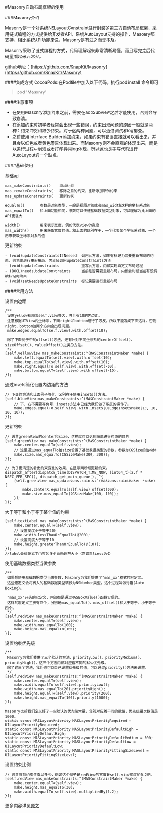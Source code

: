 #Masonry自动布局框架的使用

###Masonry介绍

Masonry是一个对系统NSLayoutConstraint进行封装的第三方自动布局框架，采用链式编程的方式提供给开发者API。系统AutoLayout支持的操作，Masonry都支持，相比系统API功能来说，Masonry是有过之而无不及。

Masonry采取了链式编程的方式，代码理解起来非常清晰易懂，而且写完之后代码量看起来非常少。

github地址：[https://github.com/SnapKit/Masonry](https://github.com/SnapKit/Masonry)

####集成方式
CocoaPods:在Podfile中加入以下代码，执行pod install 命令即可
>pod 'Masonry'

####注意事项

- 在使用Masonry添加约束之前，需要在addSubview之后才能使用，否则会导致崩溃。
- 在添加约束时初学者经常会出现一些错误，约束出现问题的原因一般就是两种：约束冲突和缺少约束。对于这两种问题，可以通过调试和log排查。
- 之前使用Interface Builder添加约束，如果约束有错误直接就可以看出来，并且会以红色或者黄色警告体现出来。而Masonry则不会直观的体现出来，而是以运行过程中崩溃或者打印异常log体现，所以这也是手写代码进行AutoLayout的一个缺点。


####基础使用

基础api

````
mas_makeConstraints()    添加约束
mas_remakeConstraints()  移除之前的约束，重新添加新的约束
mas_updateConstraints()  更新约束
 
equalTo()       参数是对象类型，一般是视图对象或者mas_width这样的坐标系对象
mas_equalTo()   和上面功能相同，参数可以传递基础数据类型对象，可以理解为比上面的API更强大
 
width()         用来表示宽度，例如代表view的宽度
mas_width()     用来获取宽度的值。和上面的区别在于，一个代表某个坐标系对象，一个用来获取坐标系对象的值

````

更新约束

````
- (void)updateConstraintsIfNeeded  调用此方法，如果有标记为需要重新布局的约束，则立即进行重新布局，内部会调用updateConstraints方法
- (void)updateConstraints          重写此方法，内部实现自定义布局过程
- (BOOL)needsUpdateConstraints     当前是否需要重新布局，内部会判断当前有没有被标记的约束
- (void)setNeedsUpdateConstraints  标记需要进行重新布局
````

####常用方法

设置内边距

````
/** 
 设置yellow视图和self.view等大，并且有10的内边距。
 注意根据UIView的坐标系，下面right和bottom进行了取反。所以不能写成下面这样，否则right、bottom这两个方向会出现问题。
 make.edges.equalTo(self.view).with.offset(10);
 
 除了下面例子中的offset()方法，还有针对不同坐标系的centerOffset()、sizeOffset()、valueOffset()之类的方法。
 */
[self.yellowView mas_makeConstraints:^(MASConstraintMaker *make) {
    make.left.equalTo(self.view).with.offset(10);
    make.top.equalTo(self.view).with.offset(10);
    make.right.equalTo(self.view).with.offset(-10);
    make.bottom.equalTo(self.view).with.offset(-10);
}];
````
通过insets简化设置内边距的方法

````
// 下面的方法和上面例子等价，区别在于使用insets()方法。
[self.blueView mas_makeConstraints:^(MASConstraintMaker *make) {
    // 下、右不需要写负号，insets方法中已经为我们做了取反的操作了。
    make.edges.equalTo(self.view).with.insets(UIEdgeInsetsMake(10, 10, 10, 10));
}];
````

更新约束

````
// 设置greenView的center和size，这样就可以达到简单进行约束的目的
[self.greenView mas_makeConstraints:^(MASConstraintMaker *make) {
    make.center.equalTo(self.view);
    // 这里通过mas_equalTo给size设置了基础数据类型的参数，参数为CGSize的结构体
    make.size.mas_equalTo(CGSizeMake(300, 300));
}];
 
// 为了更清楚的看出约束变化的效果，在显示两秒后更新约束。
dispatch_after(dispatch_time(DISPATCH_TIME_NOW, (int64_t)(2.f * NSEC_PER_SEC)), dispatch_get_main_queue(), ^{
    [self.greenView mas_updateConstraints:^(MASConstraintMaker *make) {
        make.centerX.equalTo(self.view).offset(100);
        make.size.mas_equalTo(CGSizeMake(100, 100));
    }];
});
````

大于等于和小于等于某个值的约束

````
[self.textLabel mas_makeConstraints:^(MASConstraintMaker *make) {
    make.center.equalTo(self.view);
    // 设置宽度小于等于200
    make.width.lessThanOrEqualTo(@200);
    // 设置高度大于等于10
    make.height.greaterThanOrEqualTo(@(10));
}];
//label会根据文字内容的多少自动调节大小（需设置lines为0）
````

使用基础数据类型当做参数

````
/** 
 如果想使用基础数据类型当做参数，Masonry为我们提供了"mas_xx"格式的宏定义。
 这些宏定义会将传入的基础数据类型转换为NSNumber类型，这个过程叫做封箱(Auto Boxing)。
  
 "mas_xx"开头的宏定义，内部都是通过MASBoxValue()函数实现的。
 这样的宏定义主要有四个，分别是mas_equalTo()、mas_offset()和大于等于、小于等于四个。
 */
[self.redView mas_makeConstraints:^(MASConstraintMaker *make) {
    make.center.equalTo(self.view);
    make.width.mas_equalTo(100);
    make.height.mas_equalTo(100);
}];
````


设置约束优先级

````
/** 
 Masonry为我们提供了三个默认的方法，priorityLow()、priorityMedium()、priorityHigh()，这三个方法内部对应着不同的默认优先级。
 除了这三个方法，我们也可以自己设置优先级的值，可以通过priority()方法来设置。
 */
[self.redView mas_makeConstraints:^(MASConstraintMaker *make) {
    make.center.equalTo(self.view);
    make.width.equalTo(self.view).priorityLow();
    make.width.mas_equalTo(20).priorityHigh();
    make.height.equalTo(self.view).priority(200);
    make.height.mas_equalTo(100).priority(1000);
}];
````
````
Masonry也帮我们定义好了一些默认的优先级常量，分别对应着不同的数值，优先级最大数值是1000。
static const MASLayoutPriority MASLayoutPriorityRequired = UILayoutPriorityRequired;
static const MASLayoutPriority MASLayoutPriorityDefaultHigh = UILayoutPriorityDefaultHigh;
static const MASLayoutPriority MASLayoutPriorityDefaultMedium = 500;
static const MASLayoutPriority MASLayoutPriorityDefaultLow = UILayoutPriorityDefaultLow;
static const MASLayoutPriority MASLayoutPriorityFittingSizeLevel = UILayoutPriorityFittingSizeLevel;
````
设置约束比例

````
// 设置当前约束值乘以多少，例如这个例子是redView的宽度是self.view宽度的0.2倍。
[self.redView mas_makeConstraints:^(MASConstraintMaker *make) {
    make.center.equalTo(self.view);
    make.height.mas_equalTo(30);
    make.width.equalTo(self.view).multipliedBy(0.2);
}];
````

更多内容详见[原文](http://www.jianshu.com/p/ea74b230c70d)




